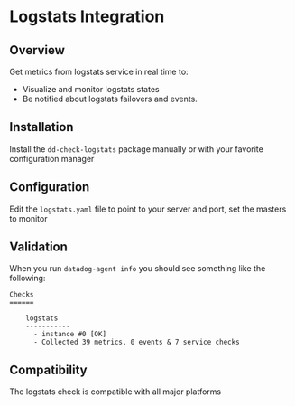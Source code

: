# Logstats Integration

## Overview

Get metrics from logstats service in real time to:

* Visualize and monitor logstats states
* Be notified about logstats failovers and events.

## Installation

Install the `dd-check-logstats` package manually or with your favorite configuration manager

## Configuration

Edit the `logstats.yaml` file to point to your server and port, set the masters to monitor

## Validation

When you run `datadog-agent info` you should see something like the following:

    Checks
    ======

        logstats
        -----------
          - instance #0 [OK]
          - Collected 39 metrics, 0 events & 7 service checks

## Compatibility

The logstats check is compatible with all major platforms
